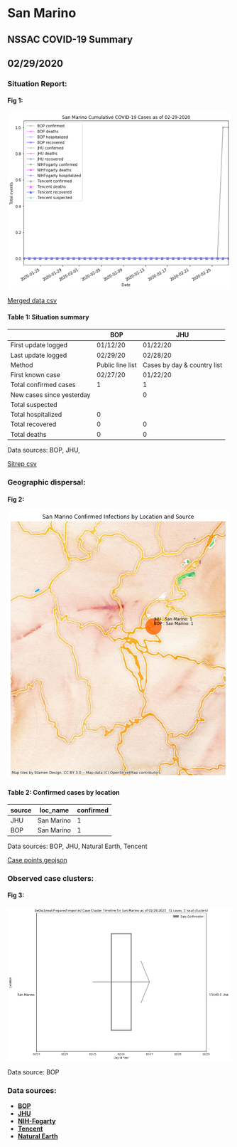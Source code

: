 # San Marino
## NSSAC COVID-19 Summary
## 02/29/2020



### Situation Report:
#### Fig 1:
![San Marino cases](../merged_histories/San_Marino_merged_histories.png)

[Merged data csv](https://github.com/SchlittDataSci/SchlittDataSci.github.io/blob/master/data/tables/San_Marino_merged_daily.csv)

#### Table 1: Situation summary


|                           | BOP              | JHU                         |
|---------------------------|------------------|-----------------------------|
| First update logged       | 01/12/20         | 01/22/20                    |
| Last update logged        | 02/29/20         | 02/28/20                    |
| Method                    | Public line list | Cases by day & country list |
| First known case          | 02/27/20         | 01/22/20                    |
| Total confirmed cases     | 1                | 1                           |
| New cases since yesterday |                  | 0                           |
| Total suspected           |                  |                             |
| Total hospitalized        | 0                |                             |
| Total recovered           | 0                | 0                           |
| Total deaths              | 0                | 0                           |

Data sources: BOP, JHU, 


[Sitrep csv](https://github.com/SchlittDataSci/SchlittDataSci.github.io/blob/master/data/tables/San_Marino_sitrep.csv)

### Geographic dispersal:
#### Fig 2:
![San Marino mapped](../case_locs/San_Marino_case_locs.png)

#### Table 2: Confirmed cases by location


| source   | loc_name   |   confirmed |
|----------|------------|-------------|
| JHU      | San Marino |           1 |
| BOP      | San Marino |           1 |

Data sources: BOP, JHU, Natural Earth, Tencent


[Case points geojson](https://github.com/SchlittDataSci/SchlittDataSci.github.io/blob/master/data/shapes/San_Marino_case_locs.geojson)

### Observed case clusters:
#### Fig 3:
![San Marino cases](../cluster_analysis/San_Marino_imported_cases_BOP.png)



Data source: BOP


### Data sources:
* **[BOP](https://github.com/beoutbreakprepared/nCoV2019)**
* **[JHU](https://github.com/CSSEGISandData/COVID-19)** 
* **[NIH-Fogarty](https://docs.google.com/spreadsheets/d/1jS24DjSPVWa4iuxuD4OAXrE3QeI8c9BC1hSlqr-NMiU/edit#gid=1187587451)** 
* **[Tencent](https://news.qq.com/zt2020/page/feiyan.htm)**
* **[Natural Earth](https://www.naturalearthdata.com/forums/forum/natural-earth-map-data/cultural-vectors/admin-1-states-provinces-and-their-boundaries/)**

<!-- Global site tag (gtag.js) - Google Analytics -->
<script async src="https://www.googletagmanager.com/gtag/js?id=UA-158816269-1"></script>
<script>
  window.dataLayer = window.dataLayer || [];
  function gtag(){dataLayer.push(arguments);}
  gtag('js', new Date());

  gtag('config', 'UA-158816269-1');
</script>
